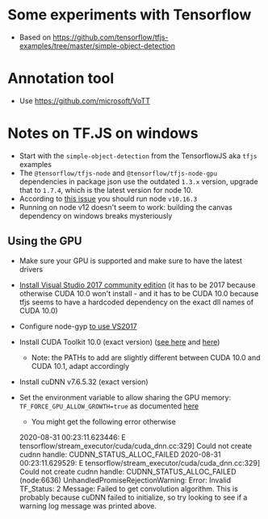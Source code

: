# Some experiments with Tensorflow
* Based on https://github.com/tensorflow/tfjs-examples/tree/master/simple-object-detection

# Annotation tool
* Use https://github.com/microsoft/VoTT

# Notes on TF.JS on windows
* Start with the `simple-object-detection` from the TensorflowJS aka `tfjs` examples
* The `@tensorflow/tfjs-node` and `@tensorflow/tfjs-node-gpu` dependencies in package json use the outdated `1.3.x` version, upgrade that to `1.7.4`, which is the latest version for node 10.
* According to [this issue](https://github.com/tensorflow/tfjs/issues/2341) you should run node `v10.16.3`
* Running on node v12 doesn't seem to work: building the canvas dependency on windows breaks mysteriously
## Using the GPU
* Make sure your GPU is supported and make sure to have the latest drivers
* [Install Visual Studio 2017 community edition](https://my.visualstudio.com/Downloads?PId=6542) (it has to be 2017 because otherwise CUDA 10.0 won't install - and it has to be CUDA 10.0 because tfjs seems to have a hardcoded dependency on the exact dll names of CUDA 10.0)
* Configure node-gyp [to use VS2017](https://github.com/nodejs/node-gyp#option-2)
* Install CUDA Toolkit 10.0 (exact version) ([see here](https://www.tensorflow.org/install/gpu#windows_setup) and [here](https://github.com/tensorflow/tfjs/blob/master/tfjs-node/README.md))
    * Note: the PATHs to add are slightly different between CUDA 10.0 and CUDA 10.1, adapt accordingly
* Install cuDNN v7.6.5.32 (exact version)
* Set the environment variable to allow sharing the GPU memory: `TF_FORCE_GPU_ALLOW_GROWTH=true` as documented [here](https://www.tensorflow.org/guide/gpu#limiting_gpu_memory_growth)
    * You might get the following error otherwise
    
    
    
    2020-08-31 00:23:11.623446: E tensorflow/stream_executor/cuda/cuda_dnn.cc:329] Could not create cudnn handle: CUDNN_STATUS_ALLOC_FAILED
    2020-08-31 00:23:11.629529: E tensorflow/stream_executor/cuda/cuda_dnn.cc:329] Could not create cudnn handle: CUDNN_STATUS_ALLOC_FAILED
    (node:6636) UnhandledPromiseRejectionWarning: Error: Invalid TF_Status: 2
    Message: Failed to get convolution algorithm. This is probably because cuDNN failed to initialize, so try looking to see if a warning log message was printed above.




 